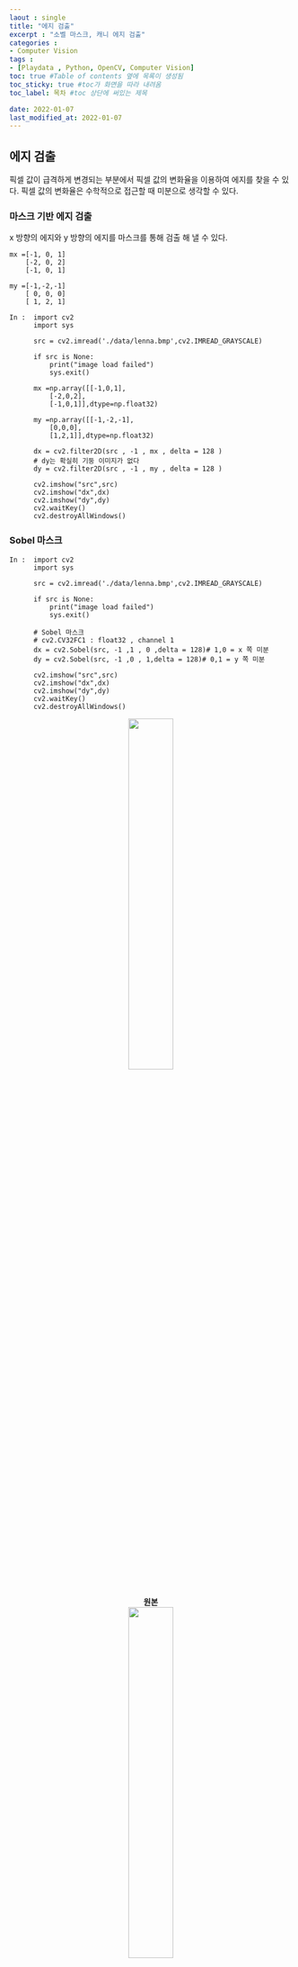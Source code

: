 ```yaml
---
laout : single
title: "에지 검출"
excerpt : "소벨 마스크, 캐니 에지 검출"
categories :
- Computer Vision
tags :
- [Playdata , Python, OpenCV, Computer Vision]
toc: true #Table of contents 옆에 목록이 생성됨
toc_sticky: true #toc가 화면을 따라 내려옴
toc_label: 목차 #toc 상단에 써있는 제목

date: 2022-01-07
last_modified_at: 2022-01-07
---
```


## 에지 검출

픽셀 값이 급격하게 변경되는 부분에서 픽셀 값의 변화율을 이용하여 에지를 찾을 수 있다.
픽셀 값의 변화율은 수학적으로 접근할 때 미분으로 생각할 수 있다.

### 마스크 기반 에지 검출

x 방향의 에지와 y 방향의 에지를 마스크를 통해 검출 해 낼 수 있다.
```
mx =[-1, 0, 1]
    [-2, 0, 2]
    [-1, 0, 1]

my =[-1,-2,-1]
    [ 0, 0, 0]
    [ 1, 2, 1]
```

```
In :  import cv2
      import sys

      src = cv2.imread('./data/lenna.bmp',cv2.IMREAD_GRAYSCALE)

      if src is None:
          print("image load failed")
          sys.exit()

      mx =np.array([[-1,0,1],
          [-2,0,2],
          [-1,0,1]],dtype=np.float32)

      my =np.array([[-1,-2,-1],
          [0,0,0],
          [1,2,1]],dtype=np.float32)

      dx = cv2.filter2D(src , -1 , mx , delta = 128 )
      # dy는 확실히 기둥 이미지가 없다
      dy = cv2.filter2D(src , -1 , my , delta = 128 )

      cv2.imshow("src",src)
      cv2.imshow("dx",dx)
      cv2.imshow("dy",dy)
      cv2.waitKey()
      cv2.destroyAllWindows()
```

### Sobel 마스크
```
In :  import cv2
      import sys

      src = cv2.imread('./data/lenna.bmp',cv2.IMREAD_GRAYSCALE)

      if src is None:
          print("image load failed")
          sys.exit()

      # Sobel 마스크
      # cv2.CV32FC1 : float32 , channel 1
      dx = cv2.Sobel(src, -1 ,1 , 0 ,delta = 128)# 1,0 = x 쪽 미분
      dy = cv2.Sobel(src, -1 ,0 , 1,delta = 128)# 0,1 = y 쪽 미분

      cv2.imshow("src",src)
      cv2.imshow("dx",dx)
      cv2.imshow("dy",dy)
      cv2.waitKey()
      cv2.destroyAllWindows()
```
<div style="text-align:center;">
<img src="/assets/post_photo/opencv/sobel1.jpg" width="40%">
<br />
<b> 원본
<br />
<img src="/assets/post_photo/opencv/sobel2.jpg" width="40%">
<br />
X 방향 에지 검출
<br />
<img src="/assets/post_photo/opencv/sobel3.jpg" width="40%">
<br />
Y 방향 에지 검출</b>
</div>

### Sobel 마스크 2

magnitude 함수는 x, y 방향 벡터의 크기를 나타낸다.
phase 함수는 x, y방향 벡터의 방향을 나타낸다.
```
In :  import cv2
      import sys

      src = cv2.imread('./data/lenna.bmp',cv2.IMREAD_GRAYSCALE)

      if src is None:
          print("image load failed")
          sys.exit()

      dx = cv2.Sobel(src, cv2.CV_32FC1 ,1 , 0)# 1,0 = x 쪽 미분
      dy = cv2.Sobel(src, cv2.CV_32FC1 ,0 , 1)# 0,1 = y 쪽 미분

      # x, y방향으로 에지가 모두 크면 mag도 크다
      fmag = cv2.magnitude(dx,dy)
      mag = np.clip(fmag,0,255).astype('uint8')

      __, edge = cv2.threshold(mag,150,255,cv2.THRESH_BINARY)
      cv2.imshow("src",src)
      cv2.imshow("mag",mag)
      cv2.imshow("edge",edge)
      cv2.waitKey()
      cv2.destroyAllWindows()
```
<div style="text-align:center;">
<img src="/assets/post_photo/opencv/sobel1.jpg" width="40%">
<br />
<b> 원본
<br />
<img src="/assets/post_photo/opencv/mag1.jpg" width="40%">
<br />
magnitude
<br />
<img src="/assets/post_photo/opencv/mag2.jpg" width="40%">
<br />
edge</b>
</div>

### 캐니 에지 검출

1. 가우시안 필터
2. 그래디언트 계산
3. 비최대 억제
    - 국지적 최대 픽셀만 에지 픽셀로  설정

4. 이중 임계값을 이용한 히스테리시스 에지 트래킹
    - 강한 에지, 약한 에지 경계를 설정한다

```
In :  src = cv2.imread('./data/lenna.bmp',cv2.IMREAD_GRAYSCALE)

      if src is None:
          print("image load failed")
          sys.exit()

      dst = cv2.Canny(src, 50, 150)

      cv2.imshow("src",src)
      cv2.imshow("dts",dst)
      cv2.waitKey()
      cv2.destroyAllWindows()
```
<div style="text-align:center;">
<img src="/assets/post_photo/opencv/sobel1.jpg" width="40%">
<br />
<b> 원본
<br />
<img src="/assets/post_photo/opencv/canny1.jpg" width="40%">
<br />
Canny 에지 검출</b>
</div>

